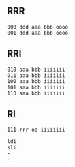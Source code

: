 RRR
---

    000 ddd aaa bbb oooo
    001 ddd aaa bbb oooo

RRI
---

    010 aaa bbb iiiiiii
    011 aaa bbb iiiiiii
    100 aaa bbb iiiiiii
    101 aaa bbb iiiiiii
    110 aaa bbb iiiiiii

RI
--

    111 rrr oo iiiiiiii

    ldi
    sli
    -
    -

